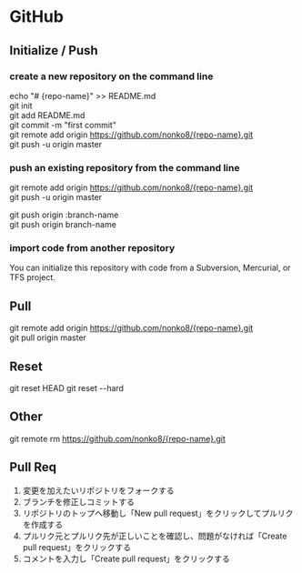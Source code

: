# GitHub
## Initialize / Push
### create a new repository on the command line
echo "# {repo-name}" >> README.md  
git init  
git add README.md  
git commit -m "first commit"  
git remote add origin https://github.com/nonko8/{repo-name}.git  
git push -u origin master  

### push an existing repository from the command line
git remote add origin https://github.com/nonko8/{repo-name}.git  
git push -u origin master  

git push origin :branch-name  
git push origin branch-name  

### import code from another repository
You can initialize this repository with code from a Subversion, Mercurial, or TFS project.  

## Pull
git remote add origin https://github.com/nonko8/{repo-name}.git  
git pull origin master

## Reset
git reset HEAD
git reset --hard

## Other
git remote rm https://github.com/nonko8/{repo-name}.git  
  
## Pull Req
1. 変更を加えたいリポジトリをフォークする
2. ブランチを修正しコミットする
3. リポジトリのトップへ移動し「New pull request」をクリックしてプルリクを作成する
4. プルリク元とプルリク先が正しいことを確認し、問題がなければ「Create pull request」をクリックする
5. コメントを入力し「Create pull request」をクリックする

